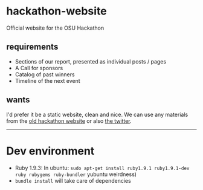 hackathon-website
=================

Official website for the OSU Hackathon

requirements
------------

* Sections of our report, presented as individual posts / pages
* A Call for sponsors
* Catalog of past winners
* Timeline of the next event

wants
-----

I'd prefer it be a static website, clean and nice. We can use any materials
from the [old hackathon website](https://library.osu.edu/find/hackathon) or
also [the twitter](https://twitter.com/@osuhackathon).

--------

# Dev environment

- Ruby 1.9.3: In ubuntu: `sudo apt-get install ruby1.9.1 ruby1.9.1-dev ruby rubygems ruby-bundler` yubuntu weirdness)
- `bundle install` will take care of dependencies
